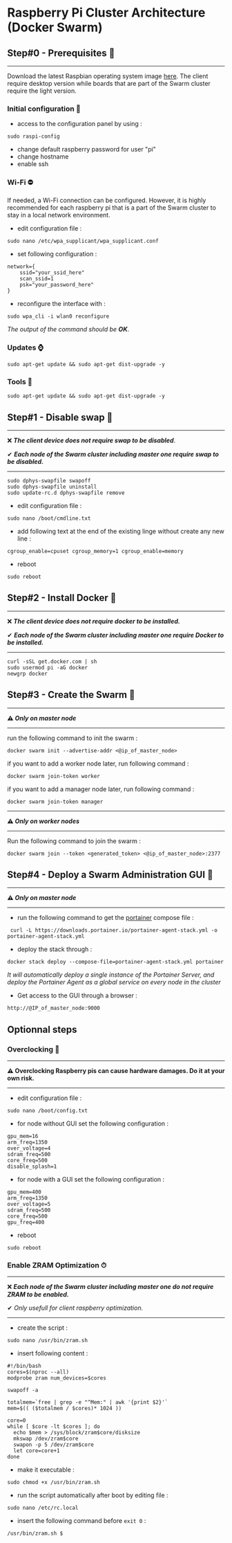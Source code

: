 # Raspberry Pi Cluster Architecture (Docker Swarm)

## Step#0 - Prerequisites 🔰
---
Download the latest Raspbian operating system image [here](https://www.raspberrypi.org/downloads/raspbian/). The client require desktop version while boards that are part of the Swarm cluster require the light version. 

### Initial configuration 🔨

* access to the configuration panel by using : 
```
sudo raspi-config
```

* change default raspberry password for user "pi"
* change hostname
* enable ssh

### Wi-Fi ⛔
If needed, a Wi-Fi connection can be configured. However, it is highly recommended for each raspberry pi that is a part of the Swarm cluster to stay in a local network environment. 

* edit configuration file :
```
sudo nano /etc/wpa_supplicant/wpa_supplicant.conf
```

* set following configuration : 
```
network={
    ssid="your_ssid_here"
    scan_ssid=1
    psk="your_password_here"
}
```

* reconfigure the interface with : 
```
sudo wpa_cli -i wlan0 reconfigure 
```
_The output of the command should be **OK**_.

### Updates ⌚

```
sudo apt-get update && sudo apt-get dist-upgrade -y
```

### Tools 🔨

```
sudo apt-get update && sudo apt-get dist-upgrade -y
```

## Step#1 - Disable swap 🚫
***
❌ **_The client device does not require swap to be disabled_**.

✔ **_Each node of the Swarm cluster including master one require swap to be disabled._**
***
``` 
sudo dphys-swapfile swapoff
sudo dphys-swapfile uninstall
sudo update-rc.d dphys-swapfile remove
``` 
* edit configuration file : 
```
sudo nano /boot/cmdline.txt
```
* add following text at the end of the existing linge without create any new line : 
```
cgroup_enable=cpuset cgroup_memory=1 cgroup_enable=memory
```
* reboot 
```
sudo reboot
``` 

## Step#2 - Install Docker 🐳
***
❌ **_The client device does not require docker to be installed._**

✔ **_Each node of the Swarm cluster including master one require Docker to be installed._**
***
```
curl -sSL get.docker.com | sh
sudo usermod pi -aG docker 
newgrp docker
```

## Step#3 - Create the Swarm 🌊

***
**⚠ _Only on master node_**
*** 
run the following command to init the swarm :
```
docker swarm init --advertise-addr <@ip_of_master_node>
```
if you want to add a worker node later, run following command :
```
docker swarm join-token worker
```
if you want to add a manager node later, run following command :
```
docker swarm join-token manager
```
***
**⚠ _Only on worker nodes_**
*** 
Run the following command to join the swarm :
```
docker swarm join --token <generated_token> <@ip_of_master_node>:2377
```

## Step#4 - Deploy a Swarm Administration GUI 👑

***
**⚠ _Only on master node_**
*** 
* run the following command to get the [portainer](www.portainer.io) compose file :
```
 curl -L https://downloads.portainer.io/portainer-agent-stack.yml -o portainer-agent-stack.yml
```
* deploy the stack through : 
```
docker stack deploy --compose-file=portainer-agent-stack.yml portainer
```
_It will automatically deploy a single instance of the Portainer Server, and deploy the Portainer Agent as a global service on every node in the cluster_
* Get access to the GUI through a browser : 
```
http://@IP_of_master_node:9000
```

## Optionnal steps 
### Overclocking 🚀
***
**⚠ Overclocking Raspberry pis can cause hardware damages. Do it at your own risk.**
***
* edit configuration file :
```
sudo nano /boot/config.txt 
```

* for node without GUI set the following configuration : 
```
gpu_mem=16
arm_freq=1350
over_voltage=4
sdram_freq=500
core_freq=500
disable_splash=1
```
* for node with a GUI set the following configuration : 
```
gpu_mem=400
arm_freq=1350
over_voltage=5
sdram_freq=500
core_freq=500
gpu_freq=400
```
* reboot 
```
sudo reboot
``` 
 
### Enable ZRAM Optimization ⏱
***
❌ **_Each node of the Swarm cluster including master one do not require ZRAM to be enabled._**

✔ _Only usefull for client raspberry optimization._
***
* create the script : 
```
sudo nano /usr/bin/zram.sh
```
* insert following content : 
```
#!/bin/bash
cores=$(nproc --all)
modprobe zram num_devices=$cores

swapoff -a

totalmem=`free | grep -e "^Mem:" | awk '{print $2}'`
mem=$(( ($totalmem / $cores)* 1024 ))

core=0
while [ $core -lt $cores ]; do
  echo $mem > /sys/block/zram$core/disksize
  mkswap /dev/zram$core
  swapon -p 5 /dev/zram$core
  let core=core+1
done
```
* make it executable : 
```
sudo chmod +x /usr/bin/zram.sh
```
* run the script automatically after boot by editing file : 
```
sudo nano /etc/rc.local
```
* insert the following command before ```exit 0``` :
```
/usr/bin/zram.sh $
```